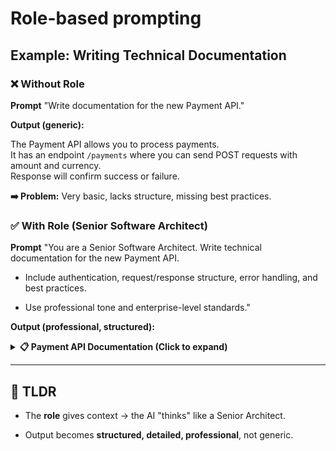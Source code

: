 # Role-based prompting

## Example: Writing Technical Documentation

### ❌ Without Role

**Prompt**
"Write documentation for the new Payment API."

**Output (generic):**

The Payment API allows you to process payments.  
It has an endpoint `/payments` where you can send POST requests with amount and currency.  
Response will confirm success or failure.

**➡️ Problem:** Very basic, lacks structure, missing best practices.

### ✅ With Role (Senior Software Architect)

**Prompt**
"You are a Senior Software Architect. Write technical documentation for the new Payment API.

- Include authentication, request/response structure, error handling, and best practices.

- Use professional tone and enterprise-level standards."

**Output (professional, structured):**

<details>
<summary><strong>📋 Payment API Documentation (Click to expand)</strong></summary>

# Payment API Documentation

## Overview

The Payment API provides a secure interface for initiating and processing
customer transactions.

## Authentication

All requests must include a valid Bearer token in the Authorization header.
Example: `Authorization: Bearer <token>`

## Endpoint: Create Payment

`POST /payments`

### Request Body

```json
{
  "amount": 100.0,
  "currency": "USD",
  "payment_method": "card"
}
```

### Response

```json
{
  "status": "success",
  "transaction_id": "txn_12345",
  "timestamp": "2025-08-25T14:30:00Z"
}
```

### Error Handling

- **400 Bad Request** – invalid parameters
- **401 Unauthorized** – missing or invalid token
- **500 Internal Server Error** – unexpected failure

### Best Practices

- Always retry on 500 with exponential backoff.
- Log transaction IDs for reconciliation.
- Use HTTPS exclusively for all requests.

</details>

---

## 🎯 TLDR

- The **role** gives context → the AI "thinks" like a Senior Architect.

- Output becomes **structured, detailed, professional**, not generic.
